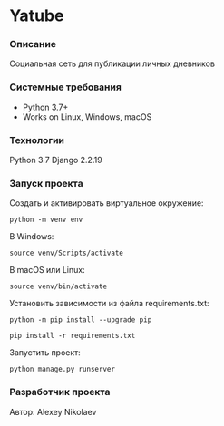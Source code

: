 # Yatube
### Описание
Cоциальная сеть для публикации личных дневников

### Системные требования
- Python 3.7+
- Works on Linux, Windows, macOS

### Технологии
Python 3.7
Django 2.2.19

### Запуск проекта 
Cоздать и активировать виртуальное окружение:

```
python -m venv env
```
В Windows:
```
source venv/Scripts/activate
```
В macOS или Linux:
```
source venv/bin/activate
```

Установить зависимости из файла requirements.txt:

```
python -m pip install --upgrade pip
```
```
pip install -r requirements.txt
```


Запустить проект:

```
python manage.py runserver
```

### Разработчик проекта

Автор: Alexey Nikolaev 